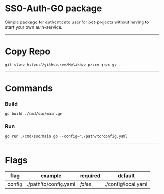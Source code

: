 # SSO-Auth-GO package

Simple package for authenticate user for pet-projects without having to start your own auth-service.

---

# Copy Repo

```
git clone https://github.com/Melikhov-p/sso-grpc-go .
```

---  

# Commands  
  

### Build

```shell
go build ./cmd/sso/main.go
```

### Run

```shell
go run ./cmd/sso/main.go --config="./path/to/config.yaml
```

---

# Flags

| flag   | example               | required | default             |
|--------|-----------------------|----------|---------------------|
| config | ./path/to/config.yaml | _false_  | ./config/local.yaml |
